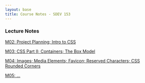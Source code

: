 ```yaml
---
layout: base
title: Course Notes - SDEV 153
---
```


### Lecture Notes

[M02: Project Planning; Intro to CSS](m02.md)

[M03: CSS Part II; Containers; The Box Model](m03.md)

[M04: Images; Media Elements; Favicon; Reserved Characters; CSS Rounded Corners](m04.md)

[M05: ...](m05.md)
